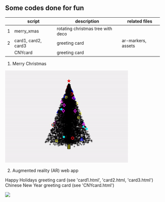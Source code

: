 ## Some codes done for fun

|   | script              | description                       | related files      |
|---|---------------------|-----------------------------------|--------------------|
| 1 | merry_xmas          | rotating christmas tree with deco |                    |
| 2 | card1, card2, card3 | greeting card                     | ar-markers, assets |
|   | CNYcard             | greeting card                     |                    |

1. Merry Christmas

<img src="https://github.com/doscsy12/general_coding_stuff/blob/main/myXmasTree.gif" width="400">

2. Augmented reality (AR) web app

Happy Holidays greeting card (see 'card1.html', 'card2.html, 'card3.html')
<br> Chinese New Year greeting card (see 'CNYcard.html')

<img src="https://github.com/doscsy12/general_coding_stuff/blob/main/CNYcard.gif" width="400">


